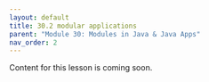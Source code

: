 ```yaml
---
layout: default
title: 30.2 modular applications
parent: "Module 30: Modules in Java & Java Apps"
nav_order: 2
---
```


Content for this lesson is coming soon.
